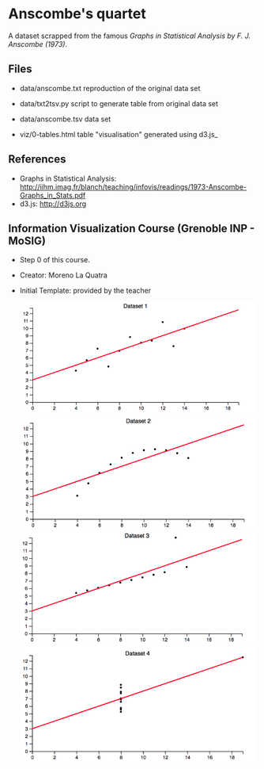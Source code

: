 
Anscombe's quartet
==================

A dataset scrapped from the famous *Graphs in Statistical Analysis by F. J. Anscombe (1973)*.


Files
-----

- data/anscombe.txt   reproduction of  the original data set
- data/txt2tsv.py     script to generate table from original data set
- data/anscombe.tsv   data set

- viz/0-tables.html   table "visualisation" generated using d3.js_

References
-----
- Graphs in Statistical Analysis: http://iihm.imag.fr/blanch/teaching/infovis/readings/1973-Anscombe-Graphs_in_Stats.pdf
- d3.js: http://d3js.org

Information Visualization Course (Grenoble INP - MoSIG)
-----

- Step 0 of this course.
- Creator: Moreno La Quatra
- Initial Template: provided by the teacher

  ![Screen Dataset 1](./screen/ds1.png?raw=true)
  ![Screen Dataset 2](./screen/ds2.png?)
  ![Screen Dataset 3](./screen/ds3.png)
  ![Screen Dataset 4](./screen/ds4.png)
